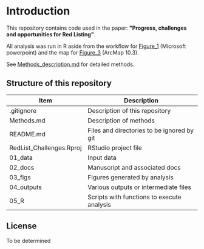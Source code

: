 Introduction
============

This repository contains code used in the paper: **"Progress, challenges
and opportunities for Red Listing"**.

All analysis was run in R aside from the workflow for
[Figure\_1](https://github.com/stevenpbachman/RedList_Challenges/blob/master/03_figs/fig_1.jpg)
(Microsoft powerpoint) and the map for
[Figure\_3](https://github.com/stevenpbachman/RedList_Challenges/blob/master/03_figs/fig_3.jpg)
(ArcMap 10.3).

See
[Methods\_description.md](https://github.com/stevenpbachman/RedList_Challenges/blob/master/Methods.md)
for detailed methods.

Structure of this repository
----------------------------

<table>
<thead>
<tr class="header">
<th>Item</th>
<th>Description</th>
</tr>
</thead>
<tbody>
<tr class="odd">
<td>.gitignore</td>
<td>Description of this repository</td>
</tr>
<tr class="even">
<td>Methods.md</td>
<td>Description of methods</td>
</tr>
<tr class="odd">
<td>README.md</td>
<td>Files and directories to be ignored by git</td>
</tr>
<tr class="even">
<td>RedList_Challenges.Rproj</td>
<td>RStudio project file</td>
</tr>
<tr class="odd">
<td>01_data</td>
<td>Input data</td>
</tr>
<tr class="even">
<td>02_docs</td>
<td>Manuscript and associated docs</td>
</tr>
<tr class="odd">
<td>03_figs</td>
<td>Figures generated by analysis</td>
</tr>
<tr class="even">
<td>04_outputs</td>
<td>Various outputs or intermediate files</td>
</tr>
<tr class="odd">
<td>05_R</td>
<td>Scripts with functions to execute analysis</td>
</tr>
</tbody>
</table>

License
-------

To be determined
